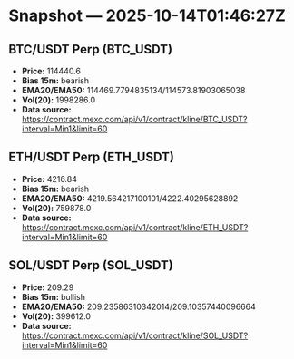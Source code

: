 # Snapshot — 2025-10-14T01:46:27Z

## BTC/USDT Perp (BTC_USDT)
- **Price:** 114440.6
- **Bias 15m:** bearish
- **EMA20/EMA50:** 114469.7794835134/114573.81903065038
- **Vol(20):** 1998286.0
- **Data source:** https://contract.mexc.com/api/v1/contract/kline/BTC_USDT?interval=Min1&limit=60

## ETH/USDT Perp (ETH_USDT)
- **Price:** 4216.84
- **Bias 15m:** bearish
- **EMA20/EMA50:** 4219.564217100101/4222.40295628892
- **Vol(20):** 759878.0
- **Data source:** https://contract.mexc.com/api/v1/contract/kline/ETH_USDT?interval=Min1&limit=60

## SOL/USDT Perp (SOL_USDT)
- **Price:** 209.29
- **Bias 15m:** bullish
- **EMA20/EMA50:** 209.23586310342014/209.10357440096664
- **Vol(20):** 399612.0
- **Data source:** https://contract.mexc.com/api/v1/contract/kline/SOL_USDT?interval=Min1&limit=60
